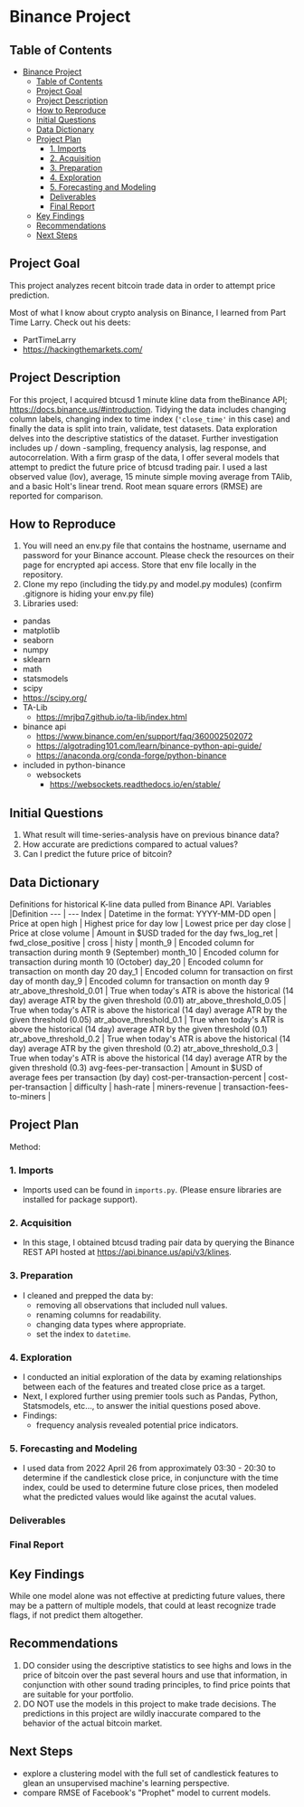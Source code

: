 # Binance Project

## Table of Contents
- [Binance Project](#binance-project)
  - [Table of Contents](#table-of-contents)
  - [Project Goal](#project-goal)
  - [Project Description](#project-description)
  - [How to Reproduce](#how-to-reproduce)
  - [Initial Questions](#initial-questions)
  - [Data Dictionary](#data-dictionary)
  - [Project Plan](#project-plan)
    - [1. Imports](#1-imports)
    - [2. Acquisition](#2-acquisition)
    - [3. Preparation](#3-preparation)
    - [4. Exploration](#4-exploration)
    - [5. Forecasting and Modeling](#5-forecasting-and-modeling)
    - [Deliverables](#deliverables)
    - [Final Report](#final-report)
  - [Key Findings](#key-findings)
  - [Recommendations](#recommendations)
  - [Next Steps](#next-steps)


## Project Goal

This project analyzes recent bitcoin trade data in order to attempt price prediction.

Most of what I know about crypto analysis on Binance, I learned from Part Time Larry. Check out his deets:

- PartTimeLarry
- <https://hackingthemarkets.com/>

## Project Description

For this project, I acquired btcusd 1 minute kline data from theBinance API; <https://docs.binance.us/#introduction>. Tidying the data includes changing column labels, changing index to time index (`'close_time'` in this case) and finally the data is split into train, validate, test datasets. Data exploration delves into the descriptive statistics of the dataset. Further investigation includes up / down -sampling, frequency analysis, lag response, and autocorrelation. With a firm grasp of the data, I offer several models that attempt to predict the future price of btcusd trading pair. I used a last observed value (lov), average, 15 minute simple moving average from TAlib, and a basic Holt's linear trend. Root mean square errors (RMSE) are reported for comparison.

## How to Reproduce 

1. You will need an env.py file that contains the hostname, username and password for your Binance account. Please check the resources on their page for encrypted api access. Store that env file locally in the repository.
2. Clone my repo (including the tidy.py and model.py modules) (confirm .gitignore is hiding your env.py file)
3. Libraries used:

- pandas
- matplotlib
- seaborn
- numpy
- sklearn
- math
- statsmodels
- scipy
- <https://scipy.org/>
- TA-Lib
  - <https://mrjbq7.github.io/ta-lib/index.html>
- binance api
  - <https://www.binance.com/en/support/faq/360002502072>
  - <https://algotrading101.com/learn/binance-python-api-guide/>
  - <https://anaconda.org/conda-forge/python-binance>
- included in python-binance
  - websockets
    - <https://websockets.readthedocs.io/en/stable/>

## Initial Questions

1. What result will time-series-analysis have on previous binance data?
1. How accurate are predictions compared to actual values?
1. Can I predict the future price of bitcoin?

## Data Dictionary

Definitions for historical K-line data pulled from Binance API.
Variables |Definition
--- | ---
Index | Datetime in the format: YYYY-MM-DD
open | Price at open
high | Highest price for day
low | Lowest price per day
close | Price at close
volume | Amount in $USD traded for the day
fws_log_ret | 
fwd_close_positive |
cross |
histy | 
month_9 | Encoded column for transaction during month 9 (September)
month_10 | Encoded column for transaction during month 10 (October)
day_20 | Encoded column for transaction on month day 20
day_1 | Encoded column for transaction on first day of month
day_9 | Encoded column for transaction on month day 9
atr_above_threshold_0.01 | True when today's ATR is above the historical (14 day) average ATR by the given threshold (0.01)
atr_above_threshold_0.05 | True when today's ATR is above the historical (14 day) average ATR by the given threshold (0.05)
atr_above_threshold_0.1 | True when today's ATR is above the historical (14 day) average ATR by the given threshold (0.1)
atr_above_threshold_0.2 | True when today's ATR is above the historical (14 day) average ATR by the given threshold (0.2)
atr_above_threshold_0.3 | True when today's ATR is above the historical (14 day) average ATR by the given threshold (0.3)
avg-fees-per-transaction | Amount in $USD of average fees per transaction (by day)
cost-per-transaction-percent | 
cost-per-transaction | 
difficulty |
hash-rate |
miners-revenue |
transaction-fees-to-miners |

## Project Plan

Method:

### 1. Imports

- Imports used can be found in `imports.py`. (Please ensure libraries are installed for package support).

### 2. Acquisition

- In this stage, I obtained btcusd trading pair data by querying the Binance REST API hosted at <https://api.binance.us/api/v3/klines>.

### 3. Preparation

- I cleaned and prepped the data by:
  - removing all observations that included null values.
  - renaming columns for readability.
  - changing data types where appropriate.
  - set the index to `datetime`.

### 4. Exploration

- I conducted an initial exploration of the data by examing relationships between each of the features and treated close price as a target.
- Next, I explored further using premier tools such as Pandas, Python, Statsmodels, etc..., to answer the initial questions posed above.
- Findings:
  - frequency analysis revealed potential price indicators.

### 5. Forecasting and Modeling

- I used data from 2022 April 26 from approximately 03:30 - 20:30 to determine if the candlestick close price, in conjuncture with the time index, could be used to determine future close prices, then modeled what the predicted values would like against the acutal values.

### Deliverables

### Final Report

## Key Findings

While one model alone was not effective at predicting future values, there may be a pattern of multiple models, that could at least recognize trade flags, if not predict them altogether.

## Recommendations

1. DO consider using the descriptive statistics to see highs and lows in the price of bitcoin over the past several hours and use that information, in conjunction with other sound trading principles, to find price points that are suitable for your portfolio.
2. DO NOT use the models in this project to make trade decisions. The predictions in this project are wildly inaccurate compared to the behavior of the actual bitcoin market.

## Next Steps

- explore a clustering model with the full set of candlestick features to glean an unsupervised machine's learning perspective.
- compare RMSE of Facebook's "Prophet" model to current models.


